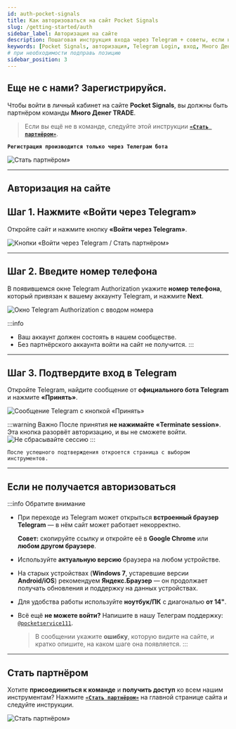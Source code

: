 ```yaml
---
id: auth-pocket-signals
title: Как авторизоваться на сайт Pocket Signals
slug: /getting-started/auth
sidebar_label: Авторизация на сайте
description: Пошаговая инструкция входа через Telegram + советы, если не получается авторизация.
keywords: [Pocket Signals, авторизация, Telegram Login, вход, Много Денег TRADE]
# при необходимости подправь позицию
sidebar_position: 3
---
```


## Еще не с нами? Зарегистрируйся.

Чтобы войти в личный кабинет на сайте **Pocket Signals**, вы должны быть партнёром команды **Много Денег TRADE**.

> Если вы ещё не в команде, следуйте этой инструкции [**`«Стать партнёром»`**](https://po-signals.com/#join).

**`Регистрация производится только через Телеграм бота`**

![Стать партнёром»](/img/docs/auth/new-parner.png)

---

## Авторизация на сайте

## Шаг 1. Нажмите «Войти через Telegram»

Откройте сайт и нажмите кнопку **«Войти через Telegram»**.

![Кнопки «Войти через Telegram / Стать партнёром»](/img/docs/auth/login-telegram.png)

---

## Шаг 2. Введите номер телефона

В появившемся окне Telegram Authorization укажите **номер телефона**, который привязан к вашему аккаунту Telegram, и нажмите **Next**.

![Окно Telegram Authorization с вводом номера](/img/docs/auth/telegram-oauth-phone.png)

:::info
- Ваш аккаунт должен состоять в нашем сообществе.
- Без партнёрского аккаунта войти на сайт не получится.
:::

---

## Шаг 3. Подтвердите вход в Telegram

Откройте Telegram, найдите сообщение от **официального бота Telegram** и нажмите **«Принять»**.

![Сообщение Telegram с кнопкой «Принять»](/img/docs/auth/telegram-approve.png)

:::warning Важно
После принятия **не нажимайте** **«Terminate session»**. Эта кнопка разорвёт авторизацию, и вы не сможете войти.
![Не сбрасывайте сессию](/img/docs/auth/dont-click-terminate.png)
:::

`После успешного подтверждения откроется страница с выбором инструментов.`

<!-- ![Экран выбора инструментов на сайте Pocket Signals](/img/docs/auth/tools-choose.png) -->

---

## Если не получается авторизоваться


:::info Обратите внимание
- При переходе из Telegram может открыться **встроенный браузер Telegram** — в нём сайт может работает некорректно.  
  
  **Совет:** скопируйте ссылку и откройте её в **Google Chrome** или **любом другом браузере**.
- Используйте **актуальную версию** браузера на любом устройстве.
- На старых устройствах (**Windows 7**, устаревшие версии **Android/iOS**) рекомендуем **Яндекс.Браузер** — он продолжает получать обновления и поддержку на данных устройствах.
- Для удобства работы используйте **ноутбук/ПК** с диагональю **от 14"**.
- Всё ещё **не можете войти?** Напишите в нашу Телеграм поддержку: [`@pocketservice111`](https://t.me/pocketservice111).  
  
  > В сообщении укажите **ошибку**, которую видите на сайте, и кратко опишите, на каком шаге она появляется.
:::

---

## Стать партнёром

Хотите **присоединиться к команде** и **получить доступ** ко всем нашим инструментам? Нажмите [**`«Стать партнёром»`**](https://po-signals.com/#join) на главной странице сайта и следуйте инструкции.

![Стать партнёром»](/img/docs/auth/new-parner.png)
